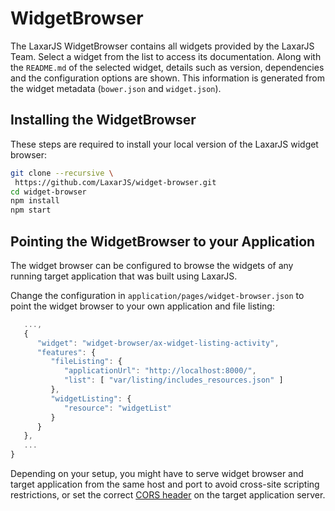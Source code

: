 # WidgetBrowser

The LaxarJS WidgetBrowser contains all widgets provided by the LaxarJS Team.
Select a widget from the list to access its documentation.
Along with the `README.md` of the selected widget, details such as version, dependencies and the configuration options are shown.
This information is generated from the widget metadata (`bower.json` and `widget.json`).


## Installing the WidgetBrowser

These steps are required to install your local version of the LaxarJS widget browser:

```sh
git clone --recursive \
 https://github.com/LaxarJS/widget-browser.git
cd widget-browser
npm install
npm start
```

## Pointing the WidgetBrowser to your Application

The widget browser can be configured to browse the widgets of any running target application that was built using LaxarJS.

Change the configuration in `application/pages/widget-browser.json` to point the widget browser to your own application and file listing:

```js
   ...,
   {
      "widget": "widget-browser/ax-widget-listing-activity",
      "features": {
         "fileListing": {
            "applicationUrl": "http://localhost:8000/",
            "list": [ "var/listing/includes_resources.json" ]
         },
         "widgetListing": {
            "resource": "widgetList"
         }
      }
   },
   ...
}
```

Depending on your setup, you might have to serve widget browser and target application from the same host and port to avoid cross-site scripting restrictions, or set the correct [CORS header](https://developer.mozilla.org/en-US/docs/Web/HTTP/Access_control_CORS) on the target application server.
